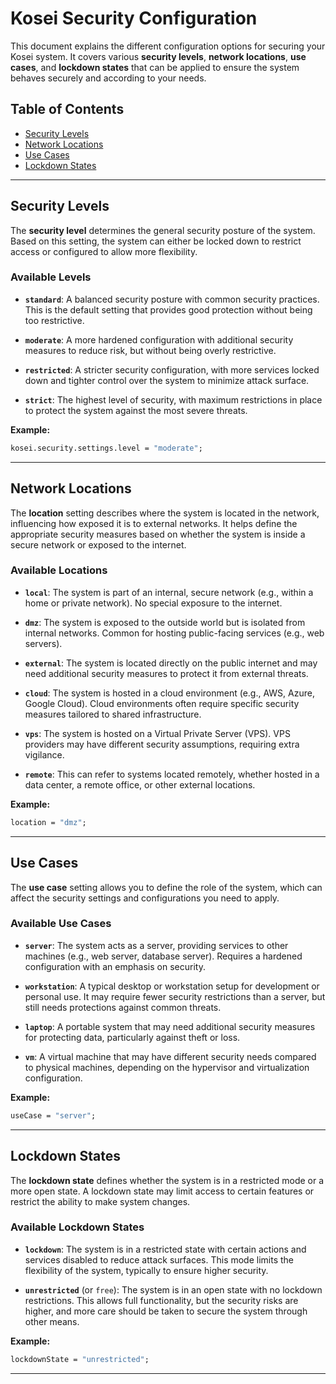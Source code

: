 # Kosei Security Configuration

This document explains the different configuration
options for securing your Kosei system.
It covers various **security levels**, **network locations**,
**use cases**, and **lockdown states** that can be applied to
ensure the system behaves securely and according to your needs.

## Table of Contents

- [Security Levels](#security-levels)
- [Network Locations](#network-locations)
- [Use Cases](#use-cases)
- [Lockdown States](#lockdown-states)

---

## Security Levels

The **security level** determines the general security posture of the system.
Based on this setting, the system can either be locked down to restrict access
or configured to allow more flexibility.

### Available Levels

- **`standard`**: A balanced security posture with common security practices.
  This is the default setting that provides
  good protection without being too restrictive.

- **`moderate`**: A more hardened configuration with additional
  security measures to reduce risk, but without being overly restrictive.

- **`restricted`**: A stricter security configuration, with more
  services locked down and tighter control over
  the system to minimize attack surface.

- **`strict`**: The highest level of security, with maximum restrictions
  in place to protect the system against the most severe threats.

**Example:**

```nix
kosei.security.settings.level = "moderate";
```

---

## Network Locations

The **location** setting describes where the system is located in the network,
influencing how exposed it is to external networks.
It helps define the appropriate security measures based on whether the system
is inside a secure network or exposed to the internet.

### Available Locations

- **`local`**: The system is part of an internal, secure network
  (e.g., within a home or private network). No special exposure to the internet.

- **`dmz`**: The system is exposed to the outside world but is isolated
  from internal networks. Common for hosting public-facing services (e.g., web servers).

- **`external`**: The system is located directly on the public internet and may
  need additional security measures to protect it from external threats.

- **`cloud`**: The system is hosted in a cloud environment
  (e.g., AWS, Azure, Google Cloud).
  Cloud environments often require specific security measures tailored to shared infrastructure.

- **`vps`**: The system is hosted on a Virtual Private Server (VPS).
  VPS providers may have different security assumptions, requiring extra vigilance.

- **`remote`**: This can refer to systems located remotely,
  whether hosted in a data center, a remote office, or other external locations.

**Example:**

```nix
location = "dmz";
```

---

## Use Cases

The **use case** setting allows you to define the role of the system,
which can affect the security settings and configurations you need to apply.

### Available Use Cases

- **`server`**: The system acts as a server, providing services to other machines
  (e.g., web server, database server).
  Requires a hardened configuration with an emphasis on security.

- **`workstation`**: A typical desktop or workstation setup
  for development or personal use. It may require fewer security
  restrictions than a server, but still needs
  protections against common threats.

- **`laptop`**: A portable system that may need additional security
  measures for protecting data, particularly against theft or loss.

- **`vm`**: A virtual machine that may have different security
  needs compared to physical machines,
  depending on the hypervisor and virtualization configuration.

**Example:**

```nix
useCase = "server";
```

---

## Lockdown States

The **lockdown state** defines whether the system is in a restricted mode
or a more open state. A lockdown state may limit access to certain features
or restrict the ability to make system changes.

### Available Lockdown States

- **`lockdown`**: The system is in a restricted state with certain actions
  and services disabled to reduce attack surfaces. This mode limits
  the flexibility of the system, typically to ensure higher security.

- **`unrestricted`** (or `free`): The system is in an open state
  with no lockdown restrictions. This allows full functionality,
  but the security risks are higher, and more care should be taken
  to secure the system through other means.

**Example:**

```nix
lockdownState = "unrestricted";
```

---
